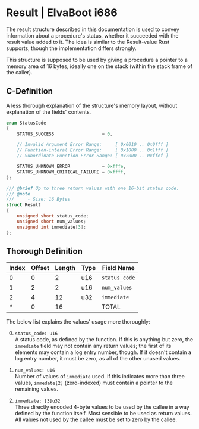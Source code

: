 # Result | ElvaBoot i686

The result structure described in this documentation is used to convey
information about a procedure's  status, whether it succeeded with the
result value added to it. The idea is similar to the Result-value Rust
supports, though the implementation differs strongly.

This structure is supposed to be  used by giving a procedure a pointer
to a memory area  of 16 bytes, ideally  one on  the stack  (within the
stack frame of the caller).

## C-Definition

A less thorough  explanation of the structure's memory layout, without
explanation of the fields' contents.

```C
enum StatusCode
{
    STATUS_SUCCESS                  = 0,

    // Invalid Argument Error Range:     [ 0x0010 .. 0x0fff ]
    // Function-interal Error Range:     [ 0x1000 .. 0x1fff ]
    // Subordinate Function Error Range: [ 0x2000 .. 0xffef ]

    STATUS_UNKNOWN_ERROR            = 0xfffe,
    STATUS_UNKNOWN_CRITICAL_FAILURE = 0xffff,
};

/// @brief Up to three return values with one 16-bit status code.
/// @note
///     - Size: 16 Bytes
struct Result
{
    unsigned short status_code;
    unsigned short num_values;
    unsigned int immediate[3];
};
```

## Thorough Definition

|  Index  |  Offset  | Length |  Type       |  Field Name            |
|-------  | -------- | ------ | ----------- | ---------------------- |
|  0      |  0       |  2     |  u16        |  `status_code`         |
|  1      |  2       |  2     |  u16        |  `num_values`          |
|  2      |  4       |  12    |  u32        |  `immediate`           |
|  *      |  0       |  16    |             |  TOTAL                 |

The below list explains the values' usage more thoroughly:

0. `status_code: u16`  
    A status code, as defined by the function. If this is anything but
    zero, the `immediate` field may not contain any return values; the
    first of its  elements may contain a log  entry number, though. If
    it doesn't contain a log entry  number, it must be zero, as all of
    the other unused values.

1. `num_values: u16`  
    Number of values of `immediate` used. If  this indicates more than
    three values, `immedate[2]`  (zero-indexed) must contain a pointer
    to the remaining values.

2. `immediate: [3]u32`  
    Three directly encoded 4-byte values to be used by the callee in a
    way defined  by the function itself.  Most sensible to  be used as
    return values.  All  values not used by the callee  must be set to
    zero by the callee.

